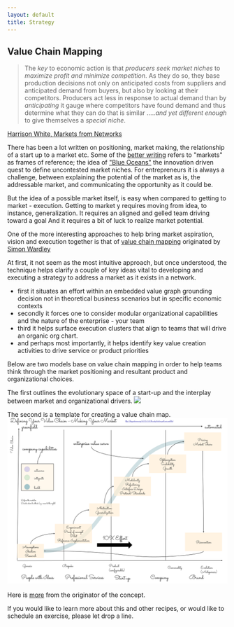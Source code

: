 ```yaml
---
layout: default
title: Strategy
---
```

## Value Chain Mapping

>The *key* to economic action is that *producers seek market niches* to *maximize profit and minimize competition*.  As they do so, they base production decisions not only on anticipated costs from suppliers and anticipated demand from buyers, but also by looking at their competitors.  Producers act less in response to actual demand than by *anticipating* it  gauge where competitors have found demand and thus determine what they can do that is similar …..*and yet  different enough* to give themselves a *special niche*.

[Harrison White, ](http://sociology.columbia.edu/node/170)[Markets from Networks](http://press.princeton.edu/titles/7207.html)

There has been a lot written on positioning, market making, the relationship of a start up to a market etc. Some of the [better writing](https://hackernoon.com/obviously-awesome-a-product-positioning-exercise-604e8ced841e#.u5x18i3gb) refers to "markets" as frames of reference; the idea of ["Blue Oceans"](https://www.blueoceanstrategy.com/) the innovation driven quest to define uncontested market niches. For entrepreneurs it is always a challenge, between explaining the potential of the market as is, the addressable market, and communicating the opportunity as it could be.

But the idea of a possible market itself, is easy when compared to getting to market - execution. Getting to market y requires moving from idea, to instance, generalization. It requires an  aligned and gelled team driving toward a goal And it requires a bit of luck to realize market potential.

One of the more interesting approaches to help bring market aspiration, vision and execution together is that of [value chain mapping](http://www.cio.co.uk/it-strategy/introduction-wardley-value-chain-mapping-3604565/) originated by [Simon Wardley](https://twitter.com/swardley)

At first, it not seem as the  most intuitive approach, but once understood, the technique  helps clarify a couple of key ideas vital to developing and executing a strategy to address a market as it exists in a network.

- first it situates an effort within an embedded value graph grounding decision not in theoretical business scenarios but in specific economic contexts
- secondly it forces one to consider modular organizational capabilities and the nature of the enterprise - your team
- third it helps surface execution clusters that align to teams that will drive an organic org chart.
- and perhaps most importantly, it helps identify key value creation activities to drive service or product priorities

Below are two models base on value chain mapping in order to help teams think through the market positioning and resultant product and organizational  choices.

The first outlines the evolutionary space of a start-up  and the interplay between market and organizational drivers.
<img src="https://docs.google.com/drawings/d/1P1KYhEC6__HDJ2p6Dc6yLOZtk3nj0ZOWxKrI6C9zb9Q/pub?w=1440&amp;h=1080">

The second is a template for creating  a value chain map.
<img src="/explorations/Value_Chain_Mapping.svg" />

Here is [more](http://blog.gardeviance.org/2015/04/the-only-structure-youll-ever-need.html) from the originator of the concept.

If you would like to learn more about this and other recipes, or would like to schedule an exercise, please let drop a line.
